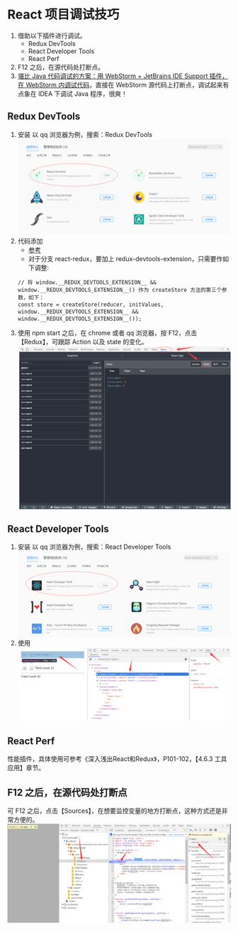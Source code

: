 # React 项目调试技巧
1. 借助以下插件进行调试。
    * Redux DevTools
    * React Developer Tools
    * React Perf
1. F12 之后，在源代码处打断点。
1. [堪比 Java 代码调试的方案：用 WebStorm + JetBrains IDE Support 插件，在 WebStorm 内调试代码](./JetBrainsIDESupport.md)，直接在 WebStorm 源代码上打断点，调试起来有点象在 IDEA 下调试 Java 程序，很爽！

## Redux DevTools
1. 安装
以 qq 浏览器为例，搜索：Redux DevTools
![](images/ReduxDevToolsInstall.png)
1. 代码添加
    * [参考](https://github.com/zalmoxisus/redux-devtools-extension#usage)
    * 对于分支 react-redux，要加上 redux-devtools-extension，只需要作如下调整:
    ```
    // 将 window.__REDUX_DEVTOOLS_EXTENSION__ && window.__REDUX_DEVTOOLS_EXTENSION__() 作为 createStore 方法的第三个参数，如下：
    const store = createStore(reducer, initValues, window.__REDUX_DEVTOOLS_EXTENSION__ && window.__REDUX_DEVTOOLS_EXTENSION__());
    ```
1. 使用
npm start 之后，在 chrome 或者 qq 浏览器，按 F12，点击【Redux】，可跟踪 Action 以及 state 的变化。
![](./images/ReduxDevToolsUse.png)

## React Developer Tools
1. 安装
以 qq 浏览器为例，搜索：React Developer Tools
![](./images/ReactDeveloperToolsInstall.png)
1. 使用
![](./images/ReactDeveloperToolsUse.png)

## React Perf
性能插件，具体使用可参考《深入浅出React和Redux》，P101-102，【4.6.3 工具应用】章节。

## F12 之后，在源代码处打断点
可 F12 之后，点击【Sources】，在想要监控变量的地方打断点，这种方式还是非常方便的。
![](./images/f12Debug.png)


